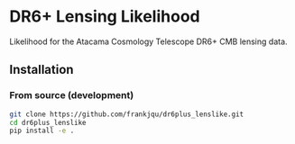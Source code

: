 # DR6+ Lensing Likelihood

Likelihood for the Atacama Cosmology Telescope DR6+ CMB lensing data.

## Installation

### From source (development)

```bash
git clone https://github.com/frankjqu/dr6plus_lenslike.git
cd dr6plus_lenslike
pip install -e .
```

